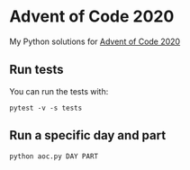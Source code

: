 # Advent of Code 2020

My Python solutions for [Advent of Code 2020](https://adventofcode.com/2020)

## Run tests

You can run the tests with:

    pytest -v -s tests

## Run a specific day and part

    python aoc.py DAY PART
